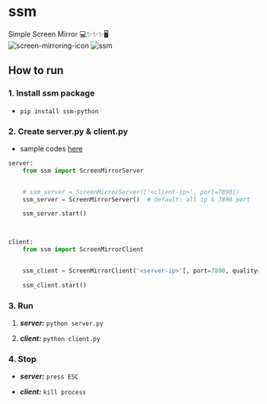# ssm
Simple Screen Mirror 💻✨✨✨🖥️  
![screen-mirroring-icon](https://user-images.githubusercontent.com/31606119/107869470-d246af00-6ed1-11eb-8f95-acf910f27dc4.png)
![ssm](https://user-images.githubusercontent.com/31606119/107875636-75182100-6f04-11eb-9da0-2938fdc2cd72.gif)

## How to run
### 1. Install ssm package
- ```pip install ssm-python```

### 2. Create server.py & client.py
- sample codes [here](https://github.com/JHLeeeMe/ssm/tree/master/samples)
```python
server:
    from ssm import ScreenMirrorServer


    # ssm_server = ScreenMirrorServer(['<client-ip>', port=7890])
    ssm_server = ScreenMirrorServer()  # default: all ip & 7890 port

    ssm_server.start()



client:
    from ssm import ScreenMirrorClient


    ssm_client = ScreenMirrorClient('<server-ip>'[, port=7890, quality=90, cursor=True])

    ssm_client.start()

```

### 3. Run
1. ***server:*** ```python server.py```

2. ***client:*** ```python client.py```

### 4. Stop
- ***server:*** ```press ESC```

- ***client:*** ```kill process```
